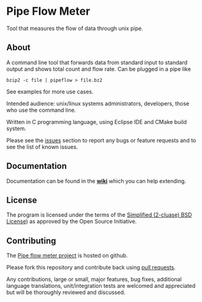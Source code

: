 Pipe Flow Meter
=========

Tool that measures the flow of data through unix pipe.

About
-----

A command line tool that forwards data from standard input to standard output
and shows total count and flow rate. Can be plugged in a pipe like

    bzip2 -c file | pipeflow > file.bz2

See examples for more use cases.

Intended audience: unix/linux systems administrators, developers, those who
use the command line.

Written in C programming language, using Eclipse IDE and CMake build system.

Please see the [issues][] section to report any bugs or feature requests
and to see the list of known issues.

  [issues]: https://github.com/beli-sk/pipeflow/issues "Pipe flow meter issues tracking"

Documentation
-------------

Documentation can be found in the **[wiki][]** which you can help extending.

  [wiki]: https://github.com/beli-sk/pipeflow/wiki "Pipe flow meter wiki"

License
-------

The program is licensed under the terms of the [Simplified (2-cluase) BSD License][license]) as approved by the Open Source Initiative.

  [license]: http://opensource.org/licenses/BSD-2-Clause "Simplified (2-cluase) BSD License"

Contributing
------------

The [Pipe flow meter project][project] is hosted on github.

Please fork this repository and contribute back using [pull requests][].

Any contributions, large or small, major features, bug fixes, additional language translations, unit/integration tests are welcomed and appreciated but will be thoroughly reviewed and discussed.

  [project]: https://github.com/beli-sk/pipeflow "Pipe flow meter project page"
  [pull requests]: https://github.com/beli-sk/logarithm/pulls "Pull requests"

